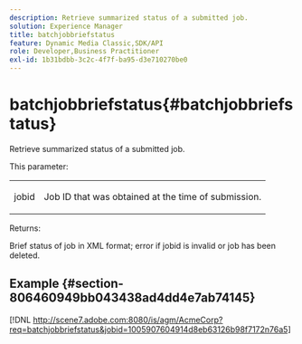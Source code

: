 ```yaml
---
description: Retrieve summarized status of a submitted job.
solution: Experience Manager
title: batchjobbriefstatus
feature: Dynamic Media Classic,SDK/API
role: Developer,Business Practitioner
exl-id: 1b31bdbb-3c2c-4f7f-ba95-d3e710270be0
---
```

# batchjobbriefstatus{#batchjobbriefstatus}

Retrieve summarized status of a submitted job.

This parameter:

<table id="simpletable_86E581DBB352479CB4CB531434D91E83"> 
 <tr class="strow"> 
  <td class="stentry"> <p> <span class="codeph"> jobid </span> </p> </td> 
  <td class="stentry"> <p>Job ID that was obtained at the time of submission. </p> </td> 
 </tr> 
</table>

Returns:

Brief status of job in XML format; error if jobid is invalid or job has been deleted.

## Example {#section-806460949bb043438ad4dd4e7ab74145}

[!DNL http://scene7.adobe.com:8080/is/agm/AcmeCorp?req=batchjobbriefstatus&jobid=1005907604914d8eb63126b98f7172n76a5]
